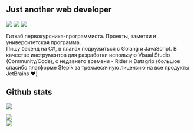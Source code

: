 ## Just another web developer
![](https://img.shields.io/badge/C%23-239120?style=for-the-badge&logo=c-sharp&logoColor=white)
![](https://img.shields.io/badge/.NET-5C2D91?style=for-the-badge&logo=.net&logoColor=white)
![](https://img.shields.io/badge/PostgreSQL-316192?style=for-the-badge&logo=postgresql&logoColor=white)  
  
Гитхаб первокурсника-программиста. Проекты, заметки и университетская программа.  
Пишу бэкенд на C#, в планах подружиться с Golang и JavaScript. В качестве инструментов для разработки использую Visual Studio (Community/Code), с недавнего времени - Rider и Datagrip (большое спасибо платформе Stepik за трехмесячную лицензию на все продукты JetBrains :heart:)  
## Github stats
![](https://komarev.com/ghpvc/?username=BLust0&color=grey)  
  
![](https://github-readme-stats.vercel.app/api/top-langs/?username=BLust0&theme=dark)  
![](https://github-readme-stats.vercel.app/api?username=BLust0&theme=dark)
